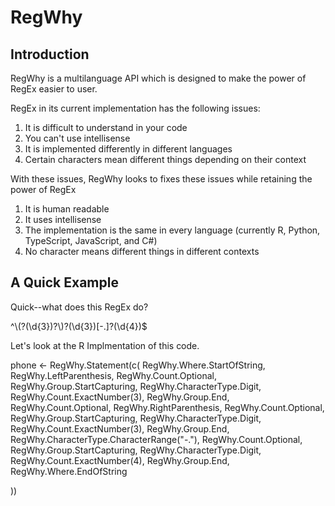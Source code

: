 # RegWhy
## Introduction
RegWhy is a multilanguage API which is designed to make the power of RegEx easier to user.

RegEx in its current implementation has the following issues:
1. It is difficult to understand in your code
2. You can't use intellisense
3. It is implemented differently in different languages
4. Certain characters mean different things depending on their context

With these issues, RegWhy looks to fixes these issues while retaining the power of RegEx
1. It is human readable
2. It uses intellisense
3. The implementation is the same in every language (currently R, Python, TypeScript, JavaScript, and C#)
4. No character means different things in different contexts

## A Quick Example

Quick--what does this RegEx do?

^\\(?(\\d{3})?\\)?(\\d{3})[-.]?(\\d{4})$

Let's look at the R Implmentation of this code.

phone <- RegWhy.Statement(c(
  RegWhy.Where.StartOfString,
  RegWhy.LeftParenthesis,
  RegWhy.Count.Optional,
  RegWhy.Group.StartCapturing,
  RegWhy.CharacterType.Digit,
  RegWhy.Count.ExactNumber(3),
  RegWhy.Group.End,
  RegWhy.Count.Optional,
  RegWhy.RightParenthesis,
  RegWhy.Count.Optional,
  RegWhy.Group.StartCapturing,
  RegWhy.CharacterType.Digit,
  RegWhy.Count.ExactNumber(3),
  RegWhy.Group.End,
  RegWhy.CharacterType.CharacterRange("-."),
  RegWhy.Count.Optional,
  RegWhy.Group.StartCapturing,
  RegWhy.CharacterType.Digit,
  RegWhy.Count.ExactNumber(4),
  RegWhy.Group.End,
  RegWhy.Where.EndOfString
  
))



